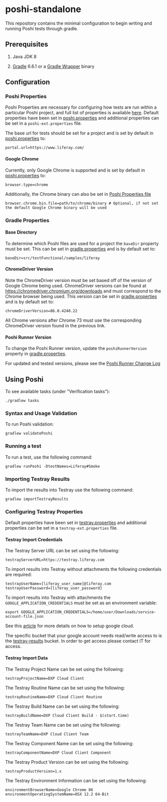 # poshi-standalone
This repository contains the minimal configuration to begin writing and running Poshi tests through gradle.

## Prerequisites

 1. Java JDK 8

 1. [Gradle](https://gradle.org/install/) 6.6.1 or a [Gradle Wrapper](https://docs.gradle.org/current/userguide/gradle_wrapper.html#sec:adding_wrapper) binary

## Configuration

### Poshi Properties

Poshi Properties are necessary for configuring how tests are run within a particular Poshi project, and full list of properties is available [here](https://github.com/liferay/liferay-portal/blob/master/modules/test/poshi/poshi-properties.markdown). Default properties have been set in [poshi.properties](poshi.properties) and additional properties can be set in a `poshi-ext.properties` file.

The base url for tests should be set for a project and is set by default in [poshi.properties](poshi.properties) to:
```
portal.url=https://www.liferay.com/
```

#### Google Chrome
Currently, only Google Chrome is supported and is set by default in [poshi.properties](poshi.properties) to:
```
browser.type=chrome
```

Additionally, the Chrome binary can also be set in [Poshi Properties file](#poshi-properties-files)
```
browser.chrome.bin.file=path/to/chrome/binary # Optional, if not set the default Google Chrome binary will be used
```

### Gradle Properties

#### Base Directory
To determine which Poshi files are used for a project the `baseDir` property must be set. This can be set in [gradle.properties](gradle.properties) and is by default set to:
```
baseDir=src/testFunctional/samples/liferay
```

#### ChromeDriver Version

Note the ChromeDriver version must be set based off of the version of Google Chrome being used. ChromeDriver versions can be found at https://chromedriver.chromium.org/downloads and must correspond to the Chrome browser being used. This version can be set in [gradle.properties](gradle.properties) and is by default set to:
```
chromeDriverVersion=86.0.4240.22
```

All Chrome versions after Chrome 73 must use the corresponding ChromeDriver version found in the previous link.

#### Poshi Runner Version
To change the Poshi Runner version, update the `poshiRunnerVersion` property in [gradle.properties](gradle.properties).

For updated and tested versions, please see the [Poshi Runner Change Log](https://github.com/liferay/liferay-portal/blob/master/modules/test/poshi/CHANGELOG.markdown)

## Using Poshi

To see available tasks (under "Verification tasks"):
```
./gradlew tasks
```

### Syntax and Usage Validation
To run Poshi validation:
```
gradlew validatePoshi
```

### Running a test
To run a test, use the following command:
```
gradlew runPoshi -DtestNames=Liferay#Smoke
```

### Importing Testray Results
To import the results into Testray use the following command:
```
gradlew importTestrayResults
```

### Configuring Testray Properties

Default properties have been set in [testray.properties](testray.properties) and additional properties can be set in a `testray-ext.properties` file.

#### Testray Import Credentials

The Testray Server URL can be set using the following:

```
testrayServerURL=https://testray.liferay.com
```

To import results into Testray without attachments the following credentials are required:

```
testrayUserName=[liferay_user_name]@liferay.com
testrayUserPassword=[liferay_user_password]
```

To import results into Testray with attachments the `GOOGLE_APPLICATION_CREDENTIALS` must be set as an environment variable:

```
export GOOGLE_APPLICATION_CREDENTIALS=/home/user/Downloads/service-account-file.json
```

See this [article](https://cloud.google.com/docs/authentication/getting-started) for more details on how to setup google cloud.

The specific bucket that your google account needs read/write access to is the [testray-results](https://console.cloud.google.com/storage/browser/testray-results) bucket. In order to get access please contact IT for access.

#### Testray Import Data

The Testray Project Name can be set using the following:

```
testrayProjectName=DXP Cloud Client
```

The Testray Routine Name can be set using the following:

```
testrayRoutineName=DXP Cloud Client Routine
```

The Testray Build Name can be set using the following:

```
testrayBuildName=DXP Cloud Client Build - $(start.time)
```

The Testray Team Name can be set using the following:

```
testrayTeamName=DXP Cloud Client Team
```

The Testray Component Name can be set using the following:

```
testrayComponentName=DXP Cloud Client Component
```

The Testray Product Version can be set using the following:

```
testrayProductVersion=1.x
```

The Testray Environment Information can be set using the following:

```
environmentBrowserName=Google Chrome 86
environmentOperatingSystemName=OSX 12.2 64-Bit
```